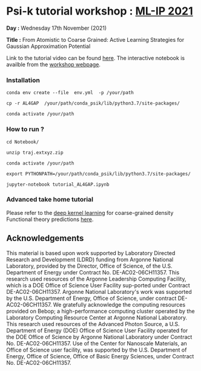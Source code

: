 #  **Psi-k tutorial workshop : [ML-IP 2021](https://www.mlip-workshop-2021.xyz)**

**Day :** Wednesday 17th November (2021)

**Title :** From Atomistic to Coarse Grained: Active Learning Strategies for Gaussian Approximation Potential

Link to the tutorial video can be found [here](https://youtu.be/yDDMNh2-fbk). The interactive notebook is availble from the [workshop webpage](https://www.mlip-workshop-2021.xyz/resources). 

### Installation 

```
conda env create --file  env.yml  -p /your/path

cp -r AL4GAP  /your/path/conda_psik/lib/python3.7/site-packages/

conda activate /your/path

```

### How to run ?

```
cd Notebook/

unzip traj.extxyz.zip

conda activate /your/path

export PYTHONPATH=/your/path/conda_psik/lib/python3.7/site-packages/

jupyter-notebook tutorial_AL4GAP.ipynb

```

### Advanced take home tutorial

Please refer to the [deep kernel learning](http://proceedings.mlr.press/v51/wilson16.html)  for coarse-grained density Functional theory predictions [here](https://github.com/TheJacksonLab/ECG_ActiveLearning). 



## Acknowledgements
This material is based upon work supported by Laboratory Directed Research and Development (LDRD) funding from Argonne National Laboratory, provided by the Director, Office of Science, of the U.S. Department of Energy under Contract No. DE-AC02-06CH11357. This research used resources of the Argonne Leadership Computing Facility, which is a DOE Office of Science User Facility sup-ported under Contract DE-AC02-06CH11357. Argonne National Laboratory's work was supported by the U.S. Department of Energy, Office of Science, under contract DE-AC02-06CH11357. We gratefully acknowledge the computing resources provided on Bebop; a high-performance computing cluster operated by the Laboratory Computing Resource Center at Argonne National Laboratory. This research used resources of the Advanced Photon Source, a U.S. Department of Energy (DOE) Office of Science User Facility operated for the DOE Office of Science by Argonne National Laboratory under Contract No. DE-AC02-06CH11357. Use of the Center for Nanoscale Materials, an Office of Science user facility, was supported by the U.S. Department of Energy, Office of Science, Office of Basic Energy Sciences, under Contract No. DE-AC02-06CH11357.

